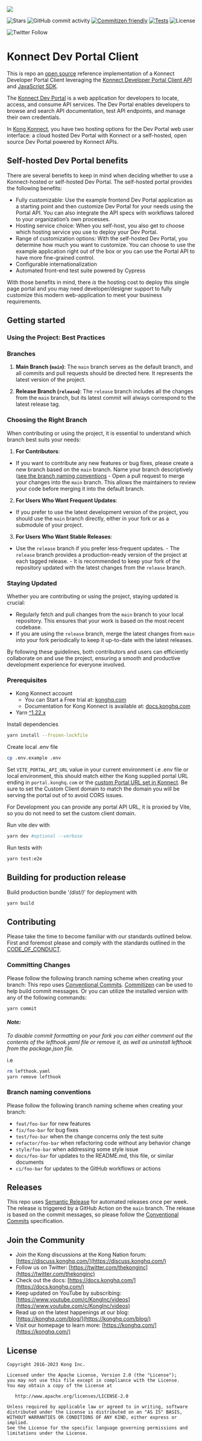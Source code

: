 [![][kong-logo-url]][kong-url]

![Stars](https://img.shields.io/github/stars/Kong/konnect-portal?style=flat-square)
![GitHub commit activity](https://img.shields.io/github/commit-activity/m/Kong/konnect-portal?style=flat-square)
[![Commitizen friendly](https://img.shields.io/badge/commitizen-friendly-brightgreen.svg)](http://commitizen.github.io/cz-cli/)
[![Tests](https://github.com/Kong/konnect-portal/actions/workflows/pr.yml/badge.svg)](https://github.com/Kong/konnect-portal/actions/workflows/pr.yml)
![License](https://img.shields.io/badge/License-Apache%202.0-blue?style=flat-square)

![Twitter Follow](https://img.shields.io/twitter/follow/thekonginc?style=social)

# Konnect Dev Portal Client

This is repo an [open source][oss-url] reference implementation of a Konnect Developer Portal Client leveraging the [Konnect Developer Portal Client API][portal-api-url] and [JavaScript SDK][javscript-sdk-url].

The [Konnect Dev Portal][konnect-docs-url] is a web application for developers to locate, access, and consume API services. The Dev Portal enables developers to browse and search API documentation, test API endpoints, and manage their own credentials.

In [Kong Konnect][kong-konnect-register-url], you have two hosting options for the Dev Portal web user interface: a cloud hosted Dev Portal with Konnect or a self-hosted, open source Dev Portal powered by Konnect APIs.

## Self-hosted Dev Portal benefits

There are several benefits to keep in mind when deciding whether to use a Konnect-hosted or self-hosted Dev Portal. The self-hosted portal provides the following benefits:

* Fully customizable: Use the example frontend Dev Portal application as a starting point and then customize Dev Portal for your needs using the Portal API. You can also integrate the API specs with workflows tailored to your organization’s own processes.
* Hosting service choice: When you self-host, you also get to choose which hosting service you use to deploy your Dev Portal.
* Range of customization options: With the self-hosted Dev Portal, you determine how much you want to customize. You can choose to use the example application right out of the box or you can use the Portal API to have more fine-grained control.
* Configurable internationalization
* Automated front-end test suite powered by Cypress

With those benefits in mind, there _is_ the hosting cost to deploy this single page portal and you may need developer/designer support to fully customize this modern web-application to meet your business requirements.

## Getting started

### Using the Project: Best Practices

### Branches

1. **Main Branch (`main`)**: The `main` branch serves as the default branch, and all commits and pull requests should be directed here. It represents the latest version of the project.

2. **Release Branch (`release`)**: The `release` branch includes all the changes from the `main` branch, but its latest commit will always correspond to the latest release tag.

### Choosing the Right Branch

When contributing or using the project, it is essential to understand which branch best suits your needs:

1. **For Contributors**:

* If you want to contribute any new features or bug fixes, please create a new branch based on the `main` branch. Name your branch descriptively ([see the branch naming conventions](#branch-naming-conventions) - Open a pull request to merge your changes into the `main` branch. This allows the maintainers to review your code before merging it into the default branch.

2. **For Users Who Want Frequent Updates**:

* If you prefer to use the latest development version of the project, you should use the `main` branch directly, either in your fork or as a submodule of your project.

3. **For Users Who Want Stable Releases**:

* Use the `release` branch if you prefer less-frequent updates. - The `release` branch provides a production-ready version of the project at each tagged release.  - It is recommended to keep your fork of the repository updated with the latest changes from the `release` branch.

### Staying Updated

Whether you are contributing or using the project, staying updated is crucial:

* Regularly fetch and pull changes from the `main` branch to your local repository. This ensures that your work is based on the most recent codebase.
* If you are using the `release` branch, merge the latest changes from `main` into your fork periodically to keep it up-to-date with the latest releases.

By following these guidelines, both contributors and users can efficiently collaborate on and use the project, ensuring a smooth and productive development experience for everyone involved.

### Prerequisites

* Kong Konnect account
  * You can Start a Free trial at: [konghq.com][kong-konnect-register-url]
  * Documentation for Kong Konnect is available at: [docs.konghq.com][konnect-docs-url]
* Yarn [^1.22.x][yarn-install-url]

Install dependencies

```sh
yarn install --frozen-lockfile
```

Create local .env file

```sh
cp .env.example .env
```

Set `VITE_PORTAL_API_URL` value in your current environment i.e .env file or local environment, this should match either the Kong supplied portal URL ending in `portal.konghq.com` or the [custom Portal URL set in Konnect][custom-dev-portal-url]. Be sure to set the Custom Client domain to match the domain you will be serving the portal out of to avoid CORS issues.

For Development you can provide any portal API URL, it is proxied by Vite, so you do not need to set the custom client domain.

Run vite dev with

```sh
yarn dev #optional --verbose
```

Run tests with

```sh
yarn test:e2e
```

## Building for production release

Build production bundle '_(dist/)_' for deployment with

```sh
yarn build
```

## Contributing

Please take the time to become familiar with our standards outlined below.
First and foremost please and comply with the standards outlined in the [CODE_OF_CONDUCT](./CODE_OF_CONDUCT.md).

### Committing Changes

 Please follow the following branch naming scheme when creating your branch: This repo uses [Conventional Commits](https://www.conventionalcommits.org/en/v1.0.0/). [Commitizen](https://github.com/commitizen/cz-cli) can be used to help build commit messages. Or you can utilize the installed version with any of the following commands:

  ```sh
  yarn commit
  ```

#### _Note:_

 _To disable commit formatting on your fork you can either comment out the contents of the lefthook.yaml file or remove it, as well as uninstall lefthook from the package.json file._

 i.e

 ```sh
 rm lefthook.yaml
 yarn remove lefthook
 ```

### Branch naming conventions

Please follow the following branch naming scheme when creating your branch:

* `feat/foo-bar` for new features
* `fix/foo-bar` for bug fixes
* `test/foo-bar` when the change concerns only the test suite
* `refactor/foo-bar` when refactoring code without any behavior change
* `style/foo-bar` when addressing some style issue
* `docs/foo-bar` for updates to the README.md, this file, or similar documents
* `ci/foo-bar` for updates to the GitHub workflows or actions

## Releases

This repo uses [Semantic Release](https://github.com/semantic-release/semantic-release) for automated releases once per week. The release is triggered by a GitHub Action on the `main` branch. The release is based on the commit messages, so please follow the [Conventional Commits](https://www.conventionalcommits.org/en/v1.0.0/) specification.

## Join the Community

* Join the Kong discussions at the Kong Nation forum: [https://discuss.konghq.com/](https://discuss.konghq.com/)
* Follow us on Twitter: [https://twitter.com/thekonginc](https://twitter.com/thekonginc)
* Check out the docs: [https://docs.konghq.com/](https://docs.konghq.com/)
* Keep updated on YouTube by subscribing: [https://www.youtube.com/c/KongInc/videos](https://www.youtube.com/c/KongInc/videos)
* Read up on the latest happenings at our blog: [https://konghq.com/blog/](https://konghq.com/blog/)
* Visit our homepage to learn more: [https://konghq.com/](https://konghq.com/)

## License

```
Copyright 2016-2023 Kong Inc.

Licensed under the Apache License, Version 2.0 (the "License");
you may not use this file except in compliance with the License.
You may obtain a copy of the License at

   http://www.apache.org/licenses/LICENSE-2.0

Unless required by applicable law or agreed to in writing, software
distributed under the License is distributed on an "AS IS" BASIS,
WITHOUT WARRANTIES OR CONDITIONS OF ANY KIND, either express or implied.
See the License for the specific language governing permissions and
limitations under the License.
```

[custom-dev-portal-url]: https://docs.konghq.com/konnect/dev-portal/customization/#custom-dev-portal-url
[kong-konnect-register-url]: https://konghq.com/products/kong-konnect/register?utm_medium=referral&utm_source=github&utm_campaign=gateway-konnect&utm_content=konnect-portal-readme
[portal-api-url]: https://developer.konghq.com/spec/2aad2bcb-8d82-43b3-abdd-1d5e6e84dbd6/b4539157-4ced-4df5-affa-7d790baee356
[kong-logo-url]: https://konghq.com/wp-content/uploads/2018/05/kong-logo-github-readme.png
[kong-url]: https://konghq.com/
[konnect-docs-url]: https://docs.konghq.com/konnect/
[oss-url]: https://en.wikipedia.org/wiki/Open-source_software
[yarn-install-url]: https://classic.yarnpkg.com/lang/en/docs/install
[javscript-sdk-url]: https://www.npmjs.com/package/@kong/sdk-portal-js
